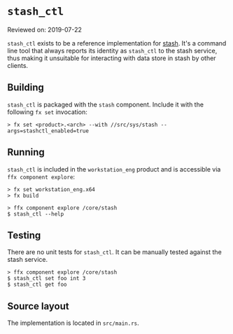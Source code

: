 # `stash_ctl`

Reviewed on: 2019-07-22

`stash_ctl` exists to be a reference implementation for
[stash](../stash/README.md). It's a command line tool that always reports its
identity as `stash_ctl` to the stash service, thus making it unsuitable for
interacting with data store in stash by other clients.

## Building

`stash_ctl` is packaged with the `stash` component. Include it with the following
`fx set` invocation:

```
> fx set <product>.<arch> --with //src/sys/stash --args=stashctl_enabled=true
```

## Running

`stash_ctl` is included in the `workstation_eng` product and is
accessible via `ffx component explore`:

```
> fx set workstation_eng.x64
> fx build
```

```
> ffx component explore /core/stash
$ stash_ctl --help
```

## Testing

There are no unit tests for `stash_ctl`. It can be manually tested against the
stash service.

```
> ffx component explore /core/stash
$ stash_ctl set foo int 3
$ stash_ctl get foo
```

## Source layout

The implementation is located in `src/main.rs`.
